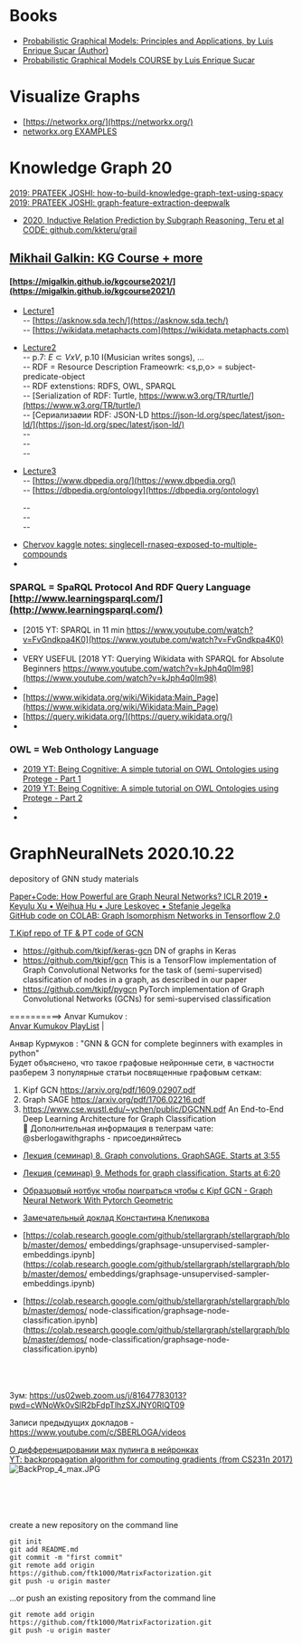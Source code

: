 # Books
* [Probabilistic Graphical Models: Principles and Applications, by Luis Enrique Sucar (Author)](https://www.amazon.com/Probabilistic-Graphical-Models-Applications-Recognition-dp-1447170547/dp/1447170547/ref=mt_other?_encoding=UTF8&me=&qid=1594379526)
* [Probabilistic Graphical Models COURSE by Luis Enrique Sucar ](https://ccc.inaoep.mx/~esucar/Clases-mgp/mgp.html)


# Visualize Graphs
* [https://networkx.org/](https://networkx.org/)<br>
* [networkx.org EXAMPLES](https://networkx.org/documentation/stable/auto_examples/index.html#graph)<br>


# Knowledge Graph 20

[2019: PRATEEK JOSHI: how-to-build-knowledge-graph-text-using-spacy](https://www.analyticsvidhya.com/blog/2019/10/how-to-build-knowledge-graph-text-using-spacy/)<br>
[2019: PRATEEK JOSHI: graph-feature-extraction-deepwalk](https://www.analyticsvidhya.com/blog/2019/11/graph-feature-extraction-deepwalk/)<br>


* [2020, Inductive Relation Prediction by Subgraph Reasoning, Teru et al](https://arxiv.org/abs/1911.06962) [CODE: github.com/kkteru/grail](https://github.com/kkteru/grail)

## [Mikhail Galkin: KG Course + more](https://migalkin.github.io/)<br>
#### [https://migalkin.github.io/kgcourse2021/](https://migalkin.github.io/kgcourse2021/)<br>
 - [Lecture1](https://migalkin.github.io/kgcourse2021/assets/slides/Lecture1.pdf)<br>
     -- [https://asknow.sda.tech/](https://asknow.sda.tech/)<br>
     -- [https://wikidata.metaphacts.com](https://wikidata.metaphacts.com)<br>
 - [Lecture2](https://migalkin.github.io/kgcourse2021/assets/slides/Lecture2.pdf)<br>
     -- p.7: $E\subset VxV$, p.10 I(Musician writes songs), ...<br>
     -- RDF = Resource Description Frameowrk: <s,p,o> = subject-predicate-object<br>
     -- RDF extenstions: RDFS, OWL, SPARQL<br>
     -- [Serialization of RDF: Turtle,  https://www.w3.org/TR/turtle/](https://www.w3.org/TR/turtle/)<br>
     -- [Сериализаøии RDF: JSON-LD https://json-ld.org/spec/latest/json-ld/](https://json-ld.org/spec/latest/json-ld/)<br>
     -- []()<br>
     -- []()<br>
     -- []()<br>
 - [Lecture3](https://migalkin.github.io/kgcourse2021/assets/slides/Lecture3.pdf)<br>
     -- [https://www.dbpedia.org/](https://www.dbpedia.org/)<br>
     -- [https://dbpedia.org/ontology](https://dbpedia.org/ontology)<br>
     
     -- []()<br>
     -- []()<br>
     -- []()<br>
     
* [Chervov kaggle notes: singlecell-rnaseq-exposed-to-multiple-compounds](https://www.kaggle.com/alexandervc/singlecell-rnaseq-exposed-to-multiple-compounds/discussion/220461)<br>
* []()<br>

### SPARQL = SpaRQL Protocol And RDF Query Language [http://www.learningsparql.com/](http://www.learningsparql.com/)<br>
* [2015 YT: SPARQL in 11 min   https://www.youtube.com/watch?v=FvGndkpa4K0](https://www.youtube.com/watch?v=FvGndkpa4K0)<br>
* <br>
* VERY USEFUL [2018 YT: Querying Wikidata with SPARQL for Absolute Beginners https://www.youtube.com/watch?v=kJph4q0Im98](https://www.youtube.com/watch?v=kJph4q0Im98)<br>
* 
* [https://www.wikidata.org/wiki/Wikidata:Main_Page](https://www.wikidata.org/wiki/Wikidata:Main_Page)<br>
* [https://query.wikidata.org/](https://query.wikidata.org/)<br>
* []()<br>

### OWL = Web Onthology Language
* [2019 YT: Being Cognitive: A simple tutorial on OWL Ontologies using Protege - Part 1](https://youtu.be/t-Q0l4LwM2M)<br>
* [2019 YT: Being Cognitive: A simple tutorial on OWL Ontologies using Protege - Part 2](https://youtu.be/pWWPqpg5sKw)<br>
* []()<br>
* []()<br>










# GraphNeuralNets 2020.10.22

depository of GNN study materials

[Paper+Code: How Powerful are Graph Neural Networks? ICLR 2019 • Keyulu Xu • Weihua Hu • Jure Leskovec • Stefanie Jegelka](https://arxiv.org/abs/1810.00826)<br>
[GitHub code on COLAB: Graph Isomorphism Networks in Tensorflow 2.0](https://github.com/calciver/Graph-Isomorphism-Networks/blob/master/Tensorflow_2_0_Graph_Isomorphism_Networks_(GIN).ipynb)<br>



[T.Kipf repo of TF & PT code of GCN](https://github.com/tkipf)<br>
- https://github.com/tkipf/keras-gcn  DN of graphs in Keras
- https://github.com/tkipf/gcn   This is a TensorFlow implementation of Graph Convolutional Networks for the task of (semi-supervised) classification of nodes in a graph, as described in our paper
- https://github.com/tkipf/pygcn PyTorch implementation of Graph Convolutional Networks (GCNs) for semi-supervised classification

==========> Anvar Kumukov : <br>
<a href="https://www.youtube.com/playlist?list=PLiptW-XRuYFXTlSmu4qR7dmVXe6eFelV9"> Anvar Kumukov PlayList</A> |<br>

Aнвар Курмуков :   "GNN & GCN for complete beginners with examples in python"<br>
Будет объяснено, что такое графовые нейронные сети, в частности разберем 3 популярные статьи посвященные графовым сеткам:<br>
1. Kipf GCN https://arxiv.org/pdf/1609.02907.pdf<br>
2. Graph SAGE https://arxiv.org/pdf/1706.02216.pdf<br>
3. https://www.cse.wustl.edu/~ychen/public/DGCNN.pdf  An End-to-End Deep Learning Architecture for Graph Classification<br>
📝 Дополнительная информация в телеграм чате: @sberlogawithgraphs - присоединяйтесь<br>
* [Лекция (семинар) 8. Graph convolutions. GraphSAGE. Starts at 3:55](https://www.youtube.com/watch?reload=9&v=w0Y8TEUArkI&feature=youtu.be)<br>
* [Лекция (семинар) 9. Methods for graph classification. Starts at 6:20](https://www.youtube.com/watch?v=oTio7AjMCB8&feature=youtu.be)<br>
* [Образцовый нотбук чтобы поиграться чтобы с Kipf GCN  - Graph Neural Network With Pytorch Geometric](https://www.kaggle.com/jameschapman19/openvaccine-gcn)<br>
* [Замечательный доклад Константина Клепикова](https://www.youtube.com/watch?v=Hf7RYjxLemY)<br>
* [https://colab.research.google.com/github/stellargraph/stellargraph/blob/master/demos/
embeddings/graphsage-unsupervised-sampler-embeddings.ipynb](https://colab.research.google.com/github/stellargraph/stellargraph/blob/master/demos/
embeddings/graphsage-unsupervised-sampler-embeddings.ipynb)<br>

* [https://colab.research.google.com/github/stellargraph/stellargraph/blob/master/demos/
node-classification/graphsage-node-classification.ipynb](https://colab.research.google.com/github/stellargraph/stellargraph/blob/master/demos/
node-classification/graphsage-node-classification.ipynb)<br>
[]()<br>
[]()<br>
[]()<br>

Зум: https://us02web.zoom.us/j/81647783013?pwd=cWNoWk0vSlR2bFdpTlhzSXJNY0RlQT09<br>

Записи предыдущих докладов - https://www.youtube.com/c/SBERLOGA/videos<br>

[О дифференцировании мах пулинга в нейронках](https://datascience.stackexchange.com/questions/11699/backprop-through-max-pooling-layers)<br>
[YT: backpropagation algorithm for computing gradients (from CS231n 2017)](https://www.youtube.com/watch?list=PLC1qU-LWwrF64f4QKQT-Vg5Wr4qEE1Zxk&t=1964&v=d14TUNcbn1k&feature=youtu.be)<br>
![BackProp_4_max.JPG](BackProp_4_max.JPG)
[]()<br>
[]()<br>
[]()<br>
[]()<br>
[]()<br>


create a new repository on the command line

    git init
    git add README.md
    git commit -m "first commit"
    git remote add origin https://github.com/ftk1000/MatrixFactorization.git
    git push -u origin master

…or push an existing repository from the command line

    git remote add origin https://github.com/ftk1000/MatrixFactorization.git
    git push -u origin master
